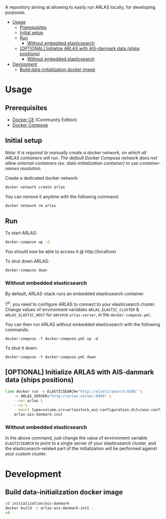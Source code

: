 A repository aiming at allowing to easily run ARLAS locally, for developing purposes.

- [Usage](#usage)
  - [Prerequisites](#prerequisites)
  - [Initial setup](#initial-setup)
  - [Run](#run)
    - [Without embedded elasticsearch](#without-embedded-elasticsearch)
  - [[OPTIONAL] Initialize ARLAS with AIS-danmark data (ships positions)](#optional-initialize-arlas-with-ais-danmark-data-ships-positions)
    - [Without embedded elasticsearch](#without-embedded-elasticsearch-1)
- [Devlopment](#development)
  - [Build data-initialization docker image](#build-data-initialization-docker-image)

# Usage

## Prerequisites

- [Docker CE](https://docs.docker.com/install/) (Community Edition)
- [Docker Compose](https://docs.docker.com/compose/install/)

## Initial setup

*Note: It is required to manually create a docker network, on which all ARLAS containers will run. The default Docker Compose network does not allow external containers (ex: data-initialization container) to use container-names resolution.*

Create a dedicated docker network:

```bash
docker network create arlas
```

You can remove it anytime with the following command:

```bash
docker network rm arlas
```

## Run

To start ARLAS:

```bash
docker-compose up -d
```

You should now be able to access it @ http://localhost

To shut down ARLAS:

```bash
docker-compose down
```

### Without embedded elasticsearch

By default, ARLAS-stack runs an embedded elasticsearch container.

1<sup>st</sup>, you need to configure ARLAS to connect to your elasticsearch cluster. Change values of environment variables `ARLAS_ELASTIC_CLUSTER` & `ARLAS_ELASTIC_HOST` for service `arlas-server`, in file `docker-compose.yml`.

You can then run ARLAS without embedded elasticsearch with the following commands:

```
docker-compose -f docker-compose.yml up -d
```

To shut it down:

```
docker-compose -f docker-compose.yml down
```

## [OPTIONAL] Initialize ARLAS with AIS-danmark data (ships positions)

```bash
time docker run -e ELASTICSEARCH="http://elasticsearch:9200" \
    -e ARLAS_SERVER="http://arlas-server:9999" \
    --net arlas \
    --rm \
    --mount type=volume,src=arlasstack_wui-configuration,dst=/wui-configuration \
    arlas-ais-danmark-init
```

### Without embedded elasticsearch

In the above command, just change the value of environment variable `ELASTICSEARCH` to point to a single server of your elasticsearch cluster, and the elasticsearch-related part of the initialization will be performed against your custom cluster.

# Development

## Build data-initialization docker image

```bash
cd initialization/ais-danmark
docker build -t arlas-ais-danmark-init .
cd -
```
